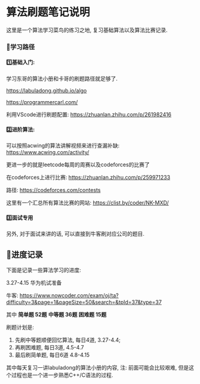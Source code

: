 # 算法刷题笔记说明

这里是一个算法学习菜鸟的练习之地, 复习基础算法以及算法比赛记录.

### 📝学习路径

#### 1️⃣基础入门:

学习东哥的算法小册和卡哥的刷题路径就足够了.

https://labuladong.github.io/algo

https://programmercarl.com/

利用VScode进行刷题配置: https://zhuanlan.zhihu.com/p/261982416

#### 2️⃣进阶算法: 

可以按照acwing的算法讲解视频来进行查漏补缺: https://www.acwing.com/activity/

更进一步的就是leetcode每周的周赛以及codeforces的比赛了

在codeforces上进行比赛: https://zhuanlan.zhihu.com/p/259971233

路径: https://codeforces.com/contests

这里有一个汇总所有算法比赛的网站: https://clist.by/coder/NK-MXD/

#### 3️⃣面试专用

另外, 对于面试来讲的话, 可以直接到牛客刷对应公司的题目.

## 🚩进度记录

下面是记录一些算法学习的进度: 

3.27-4.15 华为机试准备

牛客: https://www.nowcoder.com/exam/oj/ta?difficulty=3&page=1&pageSize=50&search=&tpId=37&type=37

其中 **简单题 52题** **中等题 36题** **困难题 15题**

刷题计划是: 

1. 先刷中等题顺便回忆算法, 每日4道, 3.27-4.4; 
2. 再刷困难题, 每日3道, 4.5-4.7
3. 最后刷简单题, 每日6道 4.8-4.15

其中每天复习一讲labuladong的算法小册的内容, 注: 前面可能会比较艰难, 但是这个过程也是一个进一步熟悉C++/C语法的过程.

